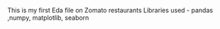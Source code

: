 This is my first Eda file on Zomato restaurants 
Libraries used - pandas ,numpy, matplotlib, seaborn
